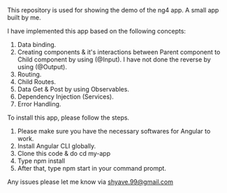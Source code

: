 This repository is used for showing the demo of the ng4 app. A small app built by me.

I have implemented this app based on the following concepts:
1. Data binding.
2. Creating components & it's interactions between Parent component to Child component by using (@Input). I have not done the  reverse by using (@Output).
3. Routing.
4. Child Routes.
5. Data Get & Post by using Observables.
6. Dependency Injection (Services).
7. Error Handling.

To install this app, please follow the steps.
1. Please make sure you have the necessary softwares for Angular to work.
2. Install Angular CLI globally.
3. Clone this code & do cd my-app
4. Type npm install
5. After that, type npm start in your command prompt.

Any issues please let me know via shyave.99@gmail.com
